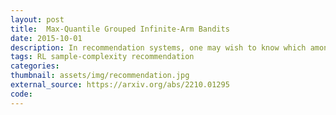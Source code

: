 ```yaml
---
layout: post
title:  Max-Quantile Grouped Infinite-Arm Bandits
date: 2015-10-01
description: In recommendation systems, one may wish to know which among several populations has the highest median click-through rate, while displaying as few total recommendations as possible. In this paper, we develop an algorithm to identify the infinite-arm group whose reservoir distribution has the highest median. 
tags: RL sample-complexity recommendation
categories: 
thumbnail: assets/img/recommendation.jpg
external_source: https://arxiv.org/abs/2210.01295
code: 
---
```

